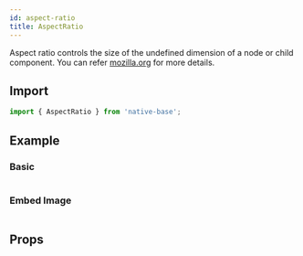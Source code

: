 ```yaml
---
id: aspect-ratio
title: AspectRatio
---
```


Aspect ratio controls the size of the undefined dimension of a node or child component. You can refer [mozilla.org](https://developer.mozilla.org/en-US/docs/Web/CSS/aspect-ratio) for more details.

## Import

```jsx
import { AspectRatio } from 'native-base';
```

## Example

### Basic

```ComponentSnackPlayer path=components,composites,AspectRatio,Basic.tsx

```

### Embed Image

```ComponentSnackPlayer path=components,composites,AspectRatio,EmbedImage.tsx

```

## Props

```ComponentPropTable path=composites,AspectRatio,index.tsx

```
